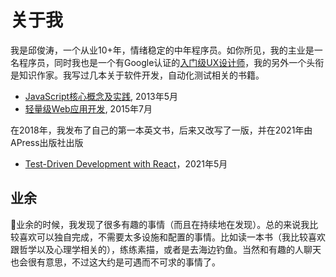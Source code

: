 # 关于我

我是邱俊涛，一个从业10+年，情绪稳定的中年程序员。如你所见，我的主业是一名程序员，同时我也是一个有Google认证的[入门级UX设计师](https://www.coursera.org/account/accomplishments/professional-cert/LVCZLP6P5TM5)，我的另外一个头衔是知识作家。我写过几本关于软件开发，自动化测试相关的书籍。

- [JavaScript核心概念及实践](https://book.douban.com/subject/24165880/), 2013年5月
- [轻量级Web应用开发](https://book.douban.com/subject/26585461/), 2015年7月

在2018年，我发布了自己的第一本英文书，后来又改写了一版，并在2021年由APress出版社出版

- [Test-Driven Development with React](https://www.apress.com/gp/book/9781484269718)，2021年5月

## 业余

业余的时候，我发现了很多有趣的事情（而且在持续地在发现）。总的来说我比较喜欢可以独自完成，不需要太多设施和配置的事情。比如读一本书（我比较喜欢跟哲学以及心理学相关的），练练素描，或者是去海边钓鱼。当然和有趣的人聊天也会很有意思，不过这大约是可遇而不可求的事情了。

